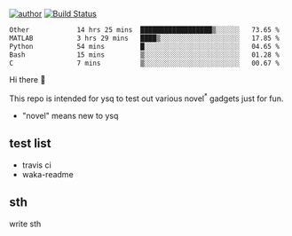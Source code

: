 [![author](https://img.shields.io/badge/author-ysq-green)](https://github.com/Yang-Shiqin)
[![Build Status](https://app.travis-ci.com/Yang-Shiqin/testall.svg?branch=main)](https://app.travis-ci.com/Yang-Shiqin/testall)

<!--START_SECTION:waka-->

```txt
Other            14 hrs 25 mins  ██████████████████▒░░░░░░   73.65 %
MATLAB           3 hrs 29 mins   ████▒░░░░░░░░░░░░░░░░░░░░   17.85 %
Python           54 mins         █░░░░░░░░░░░░░░░░░░░░░░░░   04.65 %
Bash             15 mins         ▒░░░░░░░░░░░░░░░░░░░░░░░░   01.28 %
C                7 mins          ▒░░░░░░░░░░░░░░░░░░░░░░░░   00.67 %
```

<!--END_SECTION:waka-->

Hi there 👋

This repo is intended for ysq to test out various novel<sup>*</sup> gadgets just for fun.

- "novel" means new to ysq

## test list
- travis ci
- waka-readme


## sth
write sth

